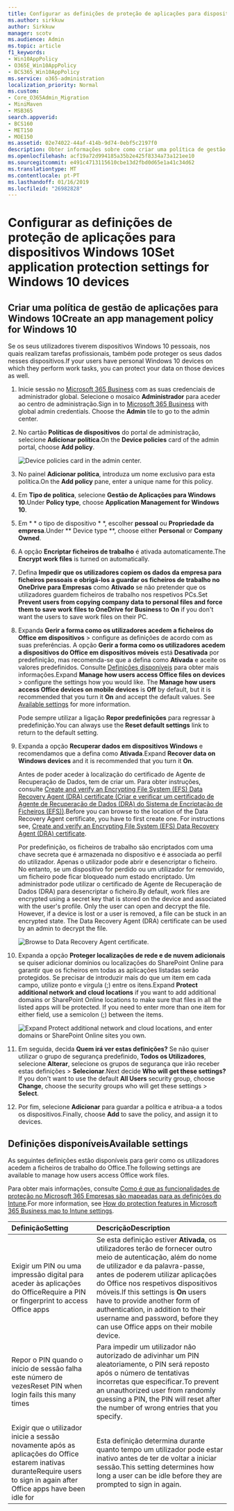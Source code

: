 ```yaml
---
title: Configurar as definições de proteção de aplicações para dispositivos Windows 10
ms.author: sirkkuw
author: Sirkkuw
manager: scotv
ms.audience: Admin
ms.topic: article
f1_keywords:
- Win10AppPolicy
- O365E_Win10AppPolicy
- BCS365_Win10AppPolicy
ms.service: o365-administration
localization_priority: Normal
ms.custom:
- Core_O365Admin_Migration
- MiniMaven
- MSB365
search.appverid:
- BCS160
- MET150
- MOE150
ms.assetid: 02e74022-44af-414b-9d74-0ebf5c2197f0
description: Obter informações sobre como criar uma política de gestão de aplicações e proteger os ficheiros de trabalho no Windows 10 dispositivos.
ms.openlocfilehash: acf19a72d994185a35b2e425f8334a73a121ee10
ms.sourcegitcommit: e491c4713115610cbe13d2fbd0d65e1a41c34d62
ms.translationtype: MT
ms.contentlocale: pt-PT
ms.lasthandoff: 01/16/2019
ms.locfileid: "26982828"
---
```

# <a name="set-application-protection-settings-for-windows-10-devices"></a><span data-ttu-id="44179-103">Configurar as definições de proteção de aplicações para dispositivos Windows 10</span><span class="sxs-lookup"><span data-stu-id="44179-103">Set application protection settings for Windows 10 devices</span></span>

## <a name="create-an-app-management-policy-for-windows-10"></a><span data-ttu-id="44179-104">Criar uma política de gestão de aplicações para Windows 10</span><span class="sxs-lookup"><span data-stu-id="44179-104">Create an app management policy for Windows 10</span></span>

<span data-ttu-id="44179-105">Se os seus utilizadores tiverem dispositivos Windows 10 pessoais, nos quais realizam tarefas profissionais, também pode proteger os seus dados nesses dispositivos.</span><span class="sxs-lookup"><span data-stu-id="44179-105">If your users have personal Windows 10 devices on which they perform work tasks, you can protect your data on those devices as well.</span></span>
  
1. <span data-ttu-id="44179-p101">Inicie sessão no [Microsoft 365 Business](https://portal.office.com) com as suas credenciais de administrador global. Selecione o mosaico **Administrador** para aceder ao centro de administração.</span><span class="sxs-lookup"><span data-stu-id="44179-p101">Sign in to [Microsoft 365 Business](https://portal.office.com) with global admin credentials. Choose the **Admin** tile to go to the admin center.</span></span> 
    
2. <span data-ttu-id="44179-108">No cartão **Políticas de dispositivos** do portal de administração, selecione **Adicionar política**.</span><span class="sxs-lookup"><span data-stu-id="44179-108">On the **Device policies** card of the admin portal, choose **Add policy**.</span></span>
    
    ![Device policies card in the admin center.](media/27c12b61-d112-4348-b557-4f3e46204797.png)
  
3. <span data-ttu-id="44179-110">No painel **Adicionar política**, introduza um nome exclusivo para esta política.</span><span class="sxs-lookup"><span data-stu-id="44179-110">On the **Add policy** pane, enter a unique name for this policy.</span></span> 
    
4. <span data-ttu-id="44179-111">Em **Tipo de política**, selecione **Gestão de Aplicações para Windows 10**.</span><span class="sxs-lookup"><span data-stu-id="44179-111">Under **Policy type**, choose **Application Management for Windows 10**.</span></span>
    
5. <span data-ttu-id="44179-112">Em \* \* o tipo de dispositivo \* \*, escolher **pessoal** ou **Propriedade da empresa**.</span><span class="sxs-lookup"><span data-stu-id="44179-112">Under \*\* Device type \*\*, choose either **Personal** or **Company Owned**.</span></span>
    
6. <span data-ttu-id="44179-113">A opção **Encriptar ficheiros de trabalho** é ativada automaticamente.</span><span class="sxs-lookup"><span data-stu-id="44179-113">The **Encrypt work files** is turned on automatically.</span></span> 
    
7. <span data-ttu-id="44179-114">Defina **Impedir que os utilizadores copiem os dados da empresa para ficheiros pessoais e obrigá-los a guardar os ficheiros de trabalho no OneDrive para Empresas** como **Ativado** se não pretender que os utilizadores guardem ficheiros de trabalho nos respetivos PCs.</span><span class="sxs-lookup"><span data-stu-id="44179-114">Set **Prevent users from copying company data to personal files and force them to save work files to OneDrive for Business** to **On** if you don't want the users to save work files on their PC.</span></span> 
    
8. <span data-ttu-id="44179-p102">Expanda **Gerir a forma como os utilizadores acedem a ficheiros do Office em dispositivos** \> configure as definições de acordo com as suas preferências. A opção **Gerir a forma como os utilizadores acedem a dispositivos do Office em dispositivos móveis** está **Desativada** por predefinição, mas recomenda-se que a defina como **Ativada** e aceite os valores predefinidos. Consulte [Definições disponíveis](protection-settings-for-windows-10-devices.md#bkmk_settings) para obter mais informações.</span><span class="sxs-lookup"><span data-stu-id="44179-p102">Expand **Manage how users access Office files on devices** \> configure the settings how you would like. The **Manage how users access Office devices on mobile devices** is **Off** by default, but it is recommended that you turn it **On** and accept the default values. See [Available settings](protection-settings-for-windows-10-devices.md#bkmk_settings) for more information.</span></span> 
    
    <span data-ttu-id="44179-118">Pode sempre utilizar a ligação **Repor predefinições** para regressar à predefinição.</span><span class="sxs-lookup"><span data-stu-id="44179-118">You can always use the **Reset default settings** link to return to the default setting.</span></span> 
    
9. <span data-ttu-id="44179-119">Expanda a opção **Recuperar dados em dispositivos Windows** e recomendamos que a defina como **Ativada**.</span><span class="sxs-lookup"><span data-stu-id="44179-119">Expand **Recover data on Windows devices** and it is recommended that you turn it **On**.</span></span>
    
    <span data-ttu-id="44179-p103">Antes de poder aceder à localização do certificado de Agente de Recuperação de Dados, tem de criar um. Para obter instruções, consulte [Create and verify an Encrypting File System (EFS) Data Recovery Agent (DRA) certificate (Criar e verificar um certificado de Agente de Recuperação de Dados (DRA) do Sistema de Encriptação de Ficheiros (EFS))](https://go.microsoft.com/fwlink/p/?linkid=853700).</span><span class="sxs-lookup"><span data-stu-id="44179-p103">Before you can browse to the location of the Data Recovery Agent certificate, you have to first create one. For instructions see, [Create and verify an Encrypting File System (EFS) Data Recovery Agent (DRA) certificate](https://go.microsoft.com/fwlink/p/?linkid=853700).</span></span>
    
    <span data-ttu-id="44179-p104">Por predefinição, os ficheiros de trabalho são encriptados com uma chave secreta que é armazenada no dispositivo e é associada ao perfil do utilizador. Apenas o utilizador pode abrir e desencriptar o ficheiro. No entanto, se um dispositivo for perdido ou um utilizador for removido, um ficheiro pode ficar bloqueado num estado encriptado. Um administrador pode utilizar o certificado de Agente de Recuperação de Dados (DRA) para desencriptar o ficheiro.</span><span class="sxs-lookup"><span data-stu-id="44179-p104">By default, work files are encrypted using a secret key that is stored on the device and associated with the user's profile. Only the user can open and decrypt the file. However, if a device is lost or a user is removed, a file can be stuck in an encrypted state. The Data Recovery Agent (DRA) certificate can be used by an admin to decrypt the file.</span></span>
    
    ![Browse to Data Recovery Agent certificate.](media/7d7d664f-b72f-4293-a3e7-d0fa7371366c.png)
  
10. <span data-ttu-id="44179-p105">Expanda a opção **Proteger localizações de rede e de nuvem adicionais** se quiser adicionar domínios ou localizações do SharePoint Online para garantir que os ficheiros em todas as aplicações listadas serão protegidos. Se precisar de introduzir mais do que um item em cada campo, utilize ponto e vírgula (;) entre os itens.</span><span class="sxs-lookup"><span data-stu-id="44179-p105">Expand **Protect additional network and cloud locations** if you want to add additional domains or SharePoint Online locations to make sure that files in all the listed apps will be protected. If you need to enter more than one item for either field, use a semicolon (;) between the items.</span></span> 
    
    ![Expand Protect additional network and cloud locations, and enter domains or SharePoint Online sites you own.](media/7afaa0c7-ba53-456d-8c61-312c45e09625.png)
  
11. <span data-ttu-id="44179-p106">Em seguida, decida **Quem irá ver estas definições?** Se não quiser utilizar o grupo de segurança predefinido, **Todos os Utilizadores**, selecione **Alterar**, selecione os grupos de segurança que irão receber estas definições \> **Selecionar**.</span><span class="sxs-lookup"><span data-stu-id="44179-p106">Next decide **Who will get these settings?** If you don't want to use the default **All Users** security group, choose **Change**, choose the security groups who will get these settings \> **Select**.</span></span>
    
12. <span data-ttu-id="44179-132">Por fim, selecione **Adicionar** para guardar a política e atribua-a a todos os dispositivos.</span><span class="sxs-lookup"><span data-stu-id="44179-132">Finally, choose **Add** to save the policy, and assign it to devices.</span></span> 
    
## <a name="available-settings"></a><span data-ttu-id="44179-133">Definições disponíveis</span><span class="sxs-lookup"><span data-stu-id="44179-133">Available settings</span></span>

<span data-ttu-id="44179-134">As seguintes definições estão disponíveis para gerir como os utilizadores acedem a ficheiros de trabalho do Office.</span><span class="sxs-lookup"><span data-stu-id="44179-134">The following settings are available to manage how users access Office work files.</span></span>
  
<span data-ttu-id="44179-135">Para obter mais informações, consulte [Como é que as funcionalidades de proteção no Microsoft 365 Empresas são mapeadas para as definições do Intune](map-protection-features-to-intune-settings.md).</span><span class="sxs-lookup"><span data-stu-id="44179-135">For more information, see [How do protection features in Microsoft 365 Business map to Intune settings](map-protection-features-to-intune-settings.md).</span></span>
  
|<span data-ttu-id="44179-136">**Definição**</span><span class="sxs-lookup"><span data-stu-id="44179-136">**Setting**</span></span>|<span data-ttu-id="44179-137">**Descrição**</span><span class="sxs-lookup"><span data-stu-id="44179-137">**Description**</span></span>|
|:-----|:-----|
|<span data-ttu-id="44179-138">Exigir um PIN ou uma impressão digital para aceder às aplicações do Office</span><span class="sxs-lookup"><span data-stu-id="44179-138">Require a PIN or fingerprint to access Office apps</span></span>  <br/> |<span data-ttu-id="44179-139">Se esta definição estiver **Ativada**, os utilizadores terão de fornecer outro meio de autenticação, além do nome de utilizador e da palavra-passe, antes de poderem utilizar aplicações do Office nos respetivos dispositivos móveis.</span><span class="sxs-lookup"><span data-stu-id="44179-139">If this settings is **On** users have to provide another form of authentication, in addition to their username and password, before they can use Office apps on their mobile device.</span></span>  <br/> |
|<span data-ttu-id="44179-140">Repor o PIN quando o início de sessão falha este número de vezes</span><span class="sxs-lookup"><span data-stu-id="44179-140">Reset PIN when login fails this many times</span></span>  <br/> |<span data-ttu-id="44179-141">Para impedir um utilizador não autorizado de adivinhar um PIN aleatoriamente, o PIN será reposto após o número de tentativas incorretas que especificar.</span><span class="sxs-lookup"><span data-stu-id="44179-141">To prevent an unauthorized user from randomly guessing a PIN, the PIN will reset after the number of wrong entries that you specify.</span></span>  <br/> |
|<span data-ttu-id="44179-142">Exigir que o utilizador inicie a sessão novamente após as aplicações do Office estarem inativas durante</span><span class="sxs-lookup"><span data-stu-id="44179-142">Require users to sign in again after Office apps have been idle for</span></span>  <br/> |<span data-ttu-id="44179-143">Esta definição determina durante quanto tempo um utilizador pode estar inativo antes de ter de voltar a iniciar sessão.</span><span class="sxs-lookup"><span data-stu-id="44179-143">This setting determines how long a user can be idle before they are prompted to sign in again.</span></span>  <br/> |
   

